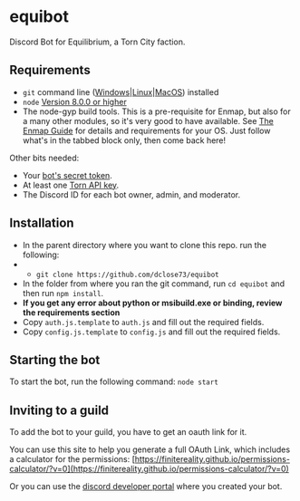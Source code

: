 # equibot
Discord Bot for Equilibrium, a Torn City faction.

## Requirements

- `git` command line ([Windows](https://git-scm.com/download/win)|[Linux](https://git-scm.com/book/en/v2/Getting-Started-Installing-Git)|[MacOS](https://git-scm.com/download/mac)) installed
- `node` [Version 8.0.0 or higher](https://nodejs.org)
- The node-gyp build tools. This is a pre-requisite for Enmap, but also for a many other modules, so it's very good to have available. See [The Enmap Guide](https://enmap.evie.codes/install#pre-requisites) for details and requirements for your OS. Just follow what's in the tabbed block only, then come back here!

Other bits needed:
 - Your [bot's secret token](https://discordapp.com/developers/applications/me).
 - At least one [Torn API key](https://www.torn.com/preferences.php#tab=api).
 - The Discord ID for each bot owner, admin, and moderator.

## Installation

- In the parent directory where you want to clone this repo. run the following:
- - `git clone https://github.com/dclose73/equibot`
- In the folder from where you ran the git command, run `cd equibot` and then run `npm install`.
- **If you get any error about python or msibuild.exe or binding, review the requirements section**
- Copy `auth.js.template` to `auth.js` and fill out the required fields.
- Copy `config.js.template` to `config.js` and fill out the required fields.

## Starting the bot

To start the bot, run the following command:
`node start`

## Inviting to a guild

To add the bot to your guild, you have to get an oauth link for it.

You can use this site to help you generate a full OAuth Link, which includes a calculator for the permissions:
[https://finitereality.github.io/permissions-calculator/?v=0](https://finitereality.github.io/permissions-calculator/?v=0)

Or you can use the [discord developer portal](https://discordapp.com/developers/applications/me) where you created your bot.
